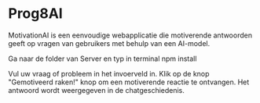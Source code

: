 # Prog8AI

MotivationAI is een eenvoudige webapplicatie die motiverende antwoorden geeft op vragen van gebruikers met behulp van een AI-model.

Ga naar de folder van Server en typ in terminal npm install

Vul uw vraag of probleem in het invoerveld in.
Klik op de knop "Gemotiveerd raken!" knop om een ​​motiverende reactie te ontvangen.
Het antwoord wordt weergegeven in de chatgeschiedenis.

